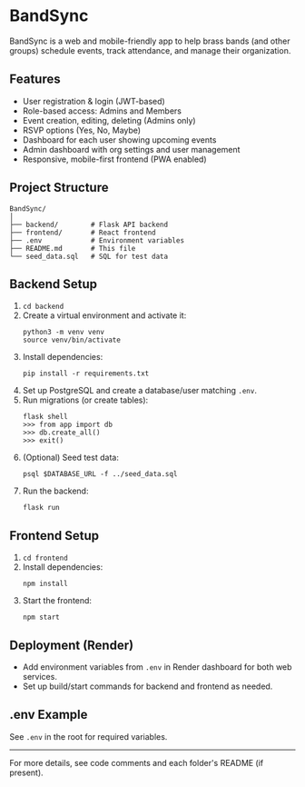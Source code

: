 # BandSync

BandSync is a web and mobile-friendly app to help brass bands (and other groups) schedule events, track attendance, and manage their organization.

## Features
- User registration & login (JWT-based)
- Role-based access: Admins and Members
- Event creation, editing, deleting (Admins only)
- RSVP options (Yes, No, Maybe)
- Dashboard for each user showing upcoming events
- Admin dashboard with org settings and user management
- Responsive, mobile-first frontend (PWA enabled)

## Project Structure
```
BandSync/
│
├── backend/        # Flask API backend
├── frontend/       # React frontend
├── .env            # Environment variables
├── README.md       # This file
└── seed_data.sql   # SQL for test data
```

## Backend Setup
1. `cd backend`
2. Create a virtual environment and activate it:
   ```
   python3 -m venv venv
   source venv/bin/activate
   ```
3. Install dependencies:
   ```
   pip install -r requirements.txt
   ```
4. Set up PostgreSQL and create a database/user matching `.env`.
5. Run migrations (or create tables):
   ```
   flask shell
   >>> from app import db
   >>> db.create_all()
   >>> exit()
   ```
6. (Optional) Seed test data:
   ```
   psql $DATABASE_URL -f ../seed_data.sql
   ```
7. Run the backend:
   ```
   flask run
   ```

## Frontend Setup
1. `cd frontend`
2. Install dependencies:
   ```
   npm install
   ```
3. Start the frontend:
   ```
   npm start
   ```

## Deployment (Render)
- Add environment variables from `.env` in Render dashboard for both web services.
- Set up build/start commands for backend and frontend as needed.

## .env Example
See `.env` in the root for required variables.

---

For more details, see code comments and each folder's README (if present).

